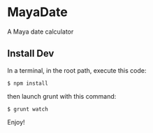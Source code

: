 # MayaDate
A Maya date calculator

## Install Dev
In a terminal, in the root path, execute this code:
``` shell
$ npm install
```
then launch grunt with this command:
``` shell
$ grunt watch
```

Enjoy!
